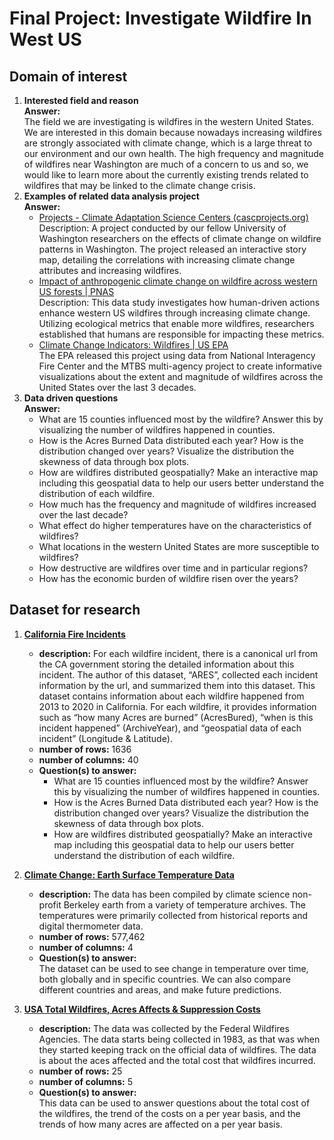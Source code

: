 # Final Project: Investigate Wildfire In West US
## Domain of interest
1. **Interested field and reason**
   <br> **Answer:** 
   <br> The field we are investigating is wildfires in the western United States. We are interested in this domain because nowadays increasing wildfires are strongly associated with climate change, which is a large threat to our environment and our own health. The high frequency and magnitude of wildfires near Washington are much of a concern to us and so, we would like to learn more about the currently existing trends related to wildfires that may be linked to the climate change crisis.
2. **Examples of related data analysis project**
   <br> **Answer:**
   - [Projects - Climate Adaptation Science Centers (cascprojects.org)](https://cascprojects.org/#/project/4f8c64d2e4b0546c0c397b46/5956a1b5e4b0d1f9f050d917)
     <br> Description: A project conducted by our fellow University of Washington researchers on the effects of climate change on wildfire patterns in Washington. The project released an interactive story map, detailing the correlations with increasing climate change attributes and increasing wildfires.
   - [Impact of anthropogenic climate change on wildfire across western US forests | PNAS](https://www.pnas.org/content/113/42/11770)
     <br> Description: This data study investigates how human-driven actions enhance western US wildfires through increasing climate change. Utilizing ecological metrics that enable more wildfires, researchers established that humans are responsible for impacting these metrics.
   - [Climate Change Indicators: Wildfires | US EPA](https://www.epa.gov/climate-indicators/climate-change-indicators-wildfires)
     <br> The EPA released this project using data from National Interagency Fire Center and the MTBS multi-agency project to create informative visualizations about the extent and magnitude of wildfires across the United States over the last 3 decades.
3. **Data driven questions**
   <br> **Answer:**
   - What are 15 counties influenced most by the wildfire? Answer this by visualizing the number of wildfires happened in counties.
   - How is the Acres Burned Data distributed each year? How is the distribution changed over years? Visualize the distribution the skewness of data through box plots.
   - How are wildfires distributed geospatially? Make an interactive map including this geospatial data to help our users better understand the distribution of each wildfire.
   - How much has the frequency and magnitude of wildfires increased over the last decade?
   - What effect do higher temperatures have on the characteristics of wildfires?
   - What locations in the western United States are more susceptible to wildfires?
   - How destructive are wildfires over time and in particular regions?
   - How has the economic burden of wildfire risen over the years?


## Dataset for research
1. [**California Fire Incidents**](https://www.kaggle.com/ananthu017/california-wildfire-incidents-20132020)
   - **description:** For each wildfire incident, there is a canonical url from the CA government storing the detailed information about this incident. The author of this dataset, “ARES”, collected each incident information by the url, and summarized them into this dataset. This dataset contains information about each wildfire happened from 2013 to 2020 in California. For each wildfire, it provides information such as “how many Acres are burned” (AcresBured), “when is this incident happened” (ArchiveYear), and “geospatial data of each incident” (Longitude & Latitude).
   - **number of rows:** 1636
   - **number of columns:** 40
   - **Question(s) to answer:**
     - What are 15 counties influenced most by the wildfire? Answer this by visualizing the number of wildfires happened in counties.
     - How is the Acres Burned Data distributed each year? How is the distribution changed over years? Visualize the distribution the skewness of data through box plots.
     - How are wildfires distributed geospatially? Make an interactive map including this geospatial data to help our users better understand the distribution of each wildfire.

2. [**Climate Change: Earth Surface Temperature Data**](https://www.kaggle.com/berkeleyearth/climate-change-earth-surface-temperature-data)
   - **description:** The data has been compiled by climate science non-profit Berkeley earth from a variety of temperature archives. The temperatures were primarily collected from historical reports and digital thermometer data.
   - **number of rows:** 577,462
   - **number of columns:** 4
   - **Question(s) to answer:**
    <br> The dataset can be used to see change in temperature over time, both globally and in specific countries. We can also compare different countries and areas, and make future predictions.

3. [**USA Total Wildfires, Acres Affects & Suppression Costs**](https://www.kaggle.com/kkhandekar/total-wildfires-acres-affected-1983-2020)
   - **description:** The data was collected by the Federal Wildfires Agencies. The data starts being collected in 1983, as that was when they started keeping track on the official data of wildfires. The data is about the aces affected and the total cost that wildfires incurred.
   - **number of rows:** 25
   - **number of columns:** 5
   - **Question(s) to answer:**
    <br> This data can be used to answer questions about the total cost of the wildfires, the trend of the costs on a per year basis, and the trends of how many acres are affected on a per year basis.
